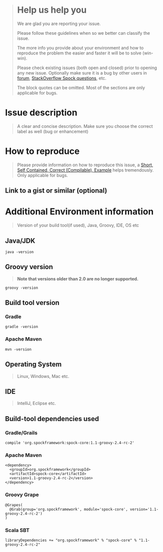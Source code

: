 ># Help us help you
>We are glad you are reporting your issue.
>
>Please follow these guidelines when so we better can classify the issue.
>
> The more info you provide about your environment and how to reproduce the problem the easier and faster it will be to solve (win-win).
>
>Please check existing issues (both open and closed) prior to opening any new issue.
>Optionally make sure it is a bug by other users in [forum](http://forum.spockframework.org), [StackOverflow Spock questions](http://stackoverflow.com/questions/tagged/spock), etc.
>
> The block quotes can be omitted.
> Most of the sections are only applicable for bugs.

# Issue description
> A clear and concise description.
> Make sure you choose the correct label as well (bug or enhancement)

# How to reproduce
> Please provide information on how to reproduce this issue, a [Short, Self Contained, Correct (Compilable), Example](http://www.sscce.org/) helps tremendously.
> Only applicable for bugs.

## Link to a gist or similar (optional)

# Additional Environment information
> Version of your build tool(if used), Java, Groovy, IDE, OS etc

## Java/JDK
`java -version`

## Groovy version
>__Note that versions older than 2.0 are no longer supported.__

`groovy -version`

## Build tool version

### Gradle
`gradle -version`

### Apache Maven
`mvn -version`

## Operating System
> Linux, Windows, Mac etc.

## IDE
> IntelliJ, Eclipse etc.

## Build-tool dependencies used

### Gradle/Grails
    compile 'org.spockframework:spock-core:1.1-groovy-2.4-rc-2'

### Apache Maven
    <dependency>
      <groupId>org.spockframework</groupId>
      <artifactId>spock-core</artifactId>
      <version>1.1-groovy-2.4-rc-2</version>
    </dependency>

### Groovy Grape
    @Grapes(
      @Grab(group='org.spockframework', module='spock-core', version='1.1-groovy-2.4-rc-2')
    )

### Scala SBT
    libraryDependencies += "org.spockframework" % "spock-core" % "1.1-groovy-2.4-rc-2"
